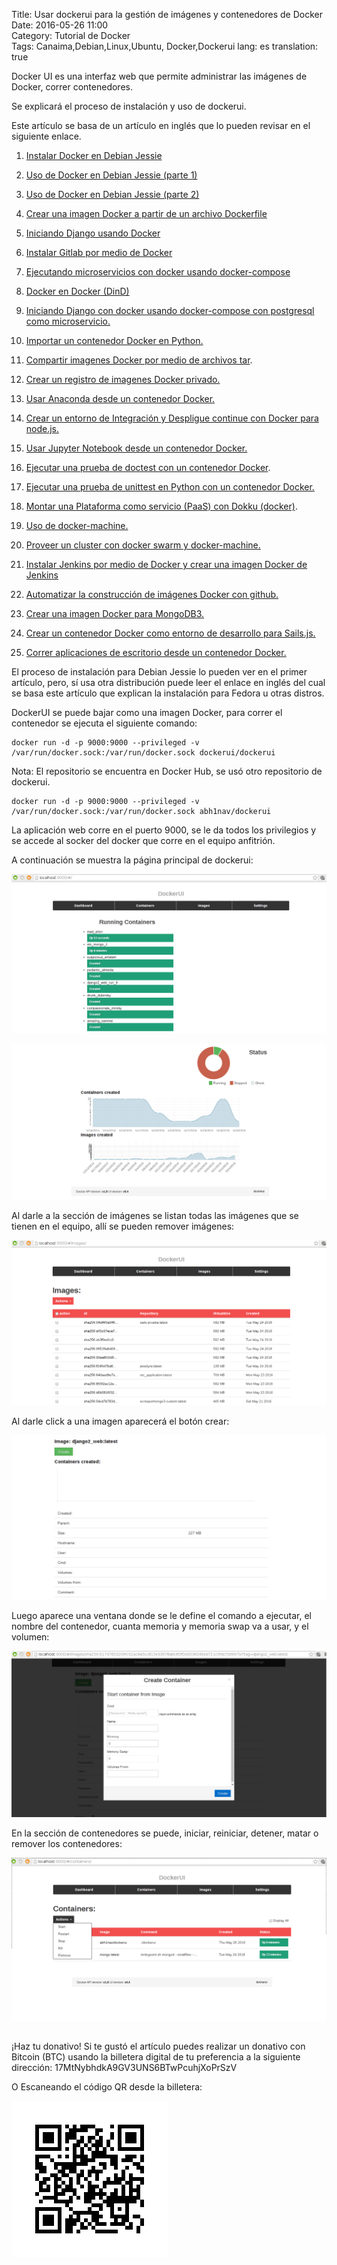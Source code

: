 Title: Usar dockerui para la gestión de imágenes y contenedores de Docker  
Date: 2016-05-26 11:00  
Category: Tutorial de Docker  
Tags: Canaima,Debian,Linux,Ubuntu, Docker,Dockerui
lang: es
translation: true

Docker UI es una interfaz web que permite administrar las imágenes de Docker, correr contenedores.

Se explicará el proceso de instalación y uso de dockerui.

Este artículo se basa de un artículo en inglés que lo pueden revisar en el siguiente enlace.

1. [Instalar Docker en Debian Jessie](https://www.seraph.to/instalar-docker-en-debian-jessie.html)  

2. [Uso de Docker en Debian Jessie (parte 1)](https://www.seraph.to/uso-de-docker-en-debian-jessie-parte-1.html)  

3. [Uso de Docker en Debian Jessie (parte 2)](https://www.seraph.to/uso-de-docker-en-debian-jessie-parte-2.html)  

4. [Crear una imagen Docker a partir de un archivo Dockerfile](https://www.seraph.to/crear-una-imagen-docker-a-partir-de-un-archivo-dockerfile.html)  

5. [Iniciando Django usando Docker](https://www.seraph.to/iniciando-django-usando-docker.html)  

6. [Instalar Gitlab por medio de Docker](https://www.seraph.to/instalar-gitlab-por-medio-de-docker.html)  

7. [Ejecutando microservicios con docker usando docker-compose](https://www.seraph.to/ejecutando-micros-servicios-con-docker-usando-docker-compose.html)  

8. [Docker en Docker (DinD)](https://www.seraph.to/docker-en-docker-dind.html)

9. [Iniciando Django con docker usando docker-compose con postgresql como microservicio.](https://www.seraph.to/iniciando-django-con-docker-usando-docker-compose-con-postgresql-como-microservicio.html)

10. [Importar un contenedor Docker en Python.](https://www.seraph.to/importar-un-contenedor-docker-en-python.html#importar-un-contenedor-docker-en-python) 

11. [Compartir imagenes Docker por medio de archivos tar](https://www.seraph.to/compartir-imagenes-docker-por-medio-de-archivos-tar.html#compartir-imagenes-docker-por-medio-de-archivos-tar).

12. [Crear un registro de imagenes Docker privado.](https://www.seraph.to/crear-un-registro-de-imagenes-docker-privado.html#crear-un-registro-de-imagenes-docker-privado)

13. [Usar Anaconda desde un contenedor Docker.](https://www.seraph.to/usar-anaconda-desde-un-contenedor-docker.html#usar-anaconda-desde-un-contenedor-docker)  

14. [Crear un entorno de Integración y Despligue continue con Docker para node.js.](https://www.seraph.to/crear-un-entorno-de-integracion-y-despligue-continue-con-docker-para-nodejs.html#crear-un-entorno-de-integracion-y-despligue-continue-con-docker-para-nodejs)  

15. [Usar Jupyter Notebook desde un contenedor Docker.](https://www.seraph.to/usar-jupyter-notebook-desde-un-contenedor-de-docker.html#usar-jupyter-notebook-desde-un-contenedor-de-docker)  

16. [Ejecutar una prueba de doctest con un contenedor Docker](https://www.seraph.to/ejecutar-una-prueba-de-doctest-con-un-contenedor-docker.html#ejecutar-una-prueba-de-doctest-con-un-contenedor-docker).

17. [Ejecutar una prueba de unittest en Python con un contenedor Docker.](https://www.seraph.to/ejecutar-una-prueba-de-unittest-en-python-con-un-contenedor-docker.html#ejecutar-una-prueba-de-unittest-en-python-con-un-contenedor-docker) 

18. [Montar una Plataforma como servicio (PaaS) con Dokku (docker)](https://www.seraph.to/montar-una-plataforma-como-servicio-paas-con-dokku-docker.html#montar-una-plataforma-como-servicio-paas-con-dokku-docker).  

19. [Uso de docker-machine.  ](https://www.seraph.to/uso-de-docker-machine.html#uso-de-docker-machine)

20. [Proveer un cluster con docker swarm y docker-machine.](https://www.seraph.to/proveer-un-cluster-con-docker-swarm-y-docker-machine.html#proveer-un-cluster-con-docker-swarm-y-docker-machine)

21. [Instalar Jenkins por medio de Docker y crear una imagen Docker de Jenkins](https://www.seraph.to/instalar-jenkins-por-medio-de-docker-y-crear-una-imagen-docker-de-jenkins.html#instalar-jenkins-por-medio-de-docker-y-crear-una-imagen-docker-de-jenkins) 

22. [Automatizar la construcción de imágenes Docker con github.](https://www.seraph.to/automatizar-la-construccion-de-imagenes-docker-con-github.html#automatizar-la-construccion-de-imagenes-docker-con-github) 

23. [Crear una imagen Docker para MongoDB3.](https://www.seraph.to/crear-una-imagen-docker-para-mongodb-3.html#crear-una-imagen-docker-para-mongodb-3)

24. [Crear un contenedor Docker como entorno de desarrollo para Sails.js.](https://www.seraph.to/crear-un-contenedor-docker-como-entorno-de-desarrollo-para-sailsjs.html#crear-un-contenedor-docker-como-entorno-de-desarrollo-para-sailsjs)

25. [Correr aplicaciones de escritorio desde un contenedor Docker.](https://www.seraph.to/correr-aplicaciones-de-escritorio-desde-un-contenedor-docker.html#correr-aplicaciones-de-escritorio-desde-un-contenedor-docker)

El proceso de instalación para Debian Jessie lo pueden ver en el primer artículo, pero, sí usa otra distribución puede leer el enlace en inglés del cual se basa este artículo que explican la instalación para Fedora u otras distros.

DockerUI se puede bajar como una imagen Docker, para correr el contenedor se ejecuta el siguiente comando: 
```
docker run -d -p 9000:9000 --privileged -v /var/run/docker.sock:/var/run/docker.sock dockerui/dockerui
```
Nota: El repositorio se encuentra en Docker Hub, se usó otro repositorio de dockerui.
```
docker run -d -p 9000:9000 --privileged -v /var/run/docker.sock:/var/run/docker.sock abh1nav/dockerui
```
La aplicación web corre en el puerto 9000, se le da todos los privilegios y se accede al socker del docker que corre en el equipo anfitrión. 


A continuación se muestra la página principal de dockerui:


![](./images/usardockeruiparalagestiondeimagenesycontenedoresdedocker-1.png)

![](./images/usardockeruiparalagestiondeimagenesycontenedoresdedocker-2.png)


Al darle a la sección de imágenes se listan todas las imágenes que se tienen en el equipo, allí se pueden remover imágenes:

![](./images/usardockeruiparalagestiondeimagenesycontenedoresdedocker-3.png)

Al darle click a una imagen aparecerá el botón crear:

![](./images/usardockeruiparalagestiondeimagenesycontenedoresdedocker-4.png)

Luego aparece una ventana donde se le define el comando a ejecutar, el nombre del contenedor, cuanta memoria y memoria swap va a usar, y el volumen:

![](./images/usardockeruiparalagestiondeimagenesycontenedoresdedocker-5.png)

En la sección de contenedores se puede, iniciar, reiniciar, detener, matar o remover los contenedores:

![](./images/usardockeruiparalagestiondeimagenesycontenedoresdedocker-6.png)


##  ##
¡Haz tu donativo!
Si te gustó el artículo puedes realizar un donativo con Bitcoin (BTC)
usando la billetera digital de tu preferencia a la siguiente
dirección: 17MtNybhdkA9GV3UNS6BTwPcuhjXoPrSzV

O Escaneando el código QR desde la billetera:

![17MtNybhdkA9GV3UNS6BTwPcuhjXoPrSzV](./images/17MtNybhdkA9GV3UNS6BTwPcuhjXoPrSzV.png)
